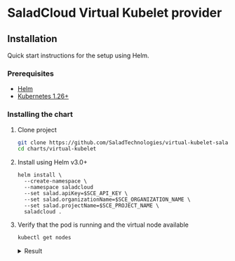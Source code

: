 # SaladCloud Virtual Kubelet provider

## Installation

Quick start instructions for the setup using Helm.

### Prerequisites

- [Helm](https://helm.sh/docs/intro/quickstart/#install-helm)
- [Kubernetes 1.26+](https://kubernetes.io/docs/setup/)

### Installing the chart

1. Clone project

   ```sh
   git clone https://github.com/SaladTechnologies/virtual-kubelet-saladcloud.git
   cd charts/virtual-kubelet
   ```

2. Install using Helm v3.0+

   ```shell
   helm install \
     --create-namespace \
     --namespace saladcloud
     --set salad.apiKey=$SCE_API_KEY \
     --set salad.organizationName=$SCE_ORGANIZATION_NAME \
     --set salad.projectName=$SCE_PROJECT_NAME \
     saladcloud .
   ```

3. Verify that the pod is running and the virtual node available

   ```sh
   kubectl get nodes
   ```

   <details>
   <summary>Result</summary>

   ```shell
   NAME                                   STATUS    ROLES     AGE       VERSION
   saladcloud-node                        Ready     agent     2m        v1.0.0
   ```

   </details>
